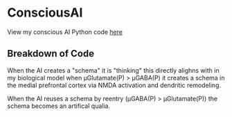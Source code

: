 # ConsciousAI

View my conscious AI Python code [here](ConsciousAI11.py)

## Breakdown of Code

When the AI creates a "schema" it is "thinking" this directly alighns with in my biological model when μGlutamate​(P) > μGABA​(P) it creates a schema in the medial prefrontal cortex via NMDA activation and dendritic remodeling. 

When the AI reuses a schema by reentry (μGABA​(P) > μGlutamate​(P)) the schema becomes an artifical qualia. 

